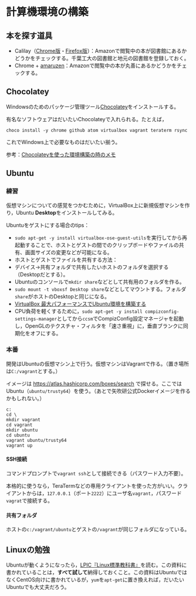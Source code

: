 # 計算機環境の構築

## 本を探す道具

* Calilay（[Chrome版](https://chrome.google.com/webstore/detail/calilay/cafcmlkomanlkeanjkijmhepabjigeef?hl=ja)・[Firefox版](https://addons.mozilla.org/ja/firefox/addon/calilay/)）：Amazonで閲覧中の本が図書館にあるかどうかをチェックする。千葉工大の図書館と地元の図書館を登録しておく。
* Chrome + [amaruzen](https://chrome.google.com/webstore/detail/amaruzen/mebbcheaekaddnilejjllbifehngpcjj?hl=ja)：Amazonで閲覧中の本が丸善にあるかどうかをチェックする。

## Chocolatey

Windowsのためのパッケージ管理ツール[Chocolatey](https://chocolatey.org/)をインストールする。

有名なソフトウェアはだいたいChocolateyで入れられる。たとえば，

```
choco install -y chrome github atom virtualbox vagrant teraterm rsync
```

これでWindows上で必要なものはだいたい揃う。

参考：[Chocolateyを使った環境構築の時のメモ](http://qiita.com/konta220/items/95b40b4647a737cb51aa)

## Ubuntu

### 練習

仮想マシンについての感覚をつかむために，VirtualBox上に新規仮想マシンを作り，Ubuntu **Desktop**をインストールしてみる。

Ubuntuをゲストにする場合のtips：

* `sudo apt-get -y install virtualbox-ose-guest-utils`を実行してから再起動することで、ホストとゲストの間でのクリップボードやファイルの共有、画面サイズの変更などが可能になる。
* ホストとゲストでファイルを共有する方法：
 * デバイス→共有フォルダで共有したいホストのフォルダを選択する（Desktopだとする）。
 * Ubuntuのコンソールで`mkdir share`などとして共有用のフォルダを作る。
 * `sudo mount -t vboxsf Desktop share`などとしてマウントする。フォルダ`share`がホストのDesktopと同じになる。
* [VirtualBox 最大パフォーマンスでUbuntu環境を構築する](http://holybea.com/2015/07/08/virtualbox-ubuntu/)
* CPU負荷を軽くするために，`sudo apt-get -y install compizconfig-settings-manager`としてから`ccsm`でCompizConfig設定マネージャを起動し，OpenGLのテクスチャ・フィルタを「速さ重視」に，垂直ブランクに同期化をオフにする。

### 本番

開発はUbuntuの仮想マシン上で行う。仮想マシンはVagrantで作る。（置き場所は`C:/vagrant`とする。）

イメージは https://atlas.hashicorp.com/boxes/search で探せる。ここではUbuntu（`ubuntu/trusty64`）を使う。（あとで矢吹研公式Dockerイメージを作るかもしれない。）

```
c:
cd \
mkdir vagrant
cd vagrant
mkdir ubuntu
cd ubuntu
vagrant ubuntu/trusty64
vagrant up
```

#### SSH接続

コマンドプロンプトで`vagrant ssh`として接続できる（パスワード入力不要）。

本格的に使うなら，TeraTermなどの専用クライアントを使った方がいい。クライアントからは，`127.0.0.1`（ポート`2222`）にユーザ名`vagrant`，パスワード`vagrat`で接続する。

#### 共有フォルダ

ホストの`c:/vagrant/ubuntu`とゲストの`/vagrant`が同じフォルダになっている。

## Linuxの勉強

Ubuntuが動くようになったら，[LPIC『Linux標準教科書』](http://www.lpi.or.jp/linuxtext/text.shtml)を読む。この資料に書かれていることは，**すべて試して**納得しておくこと。この資料はUbuntuではなくCentOS向けに書かれているが，`yum`を`apt-get`に置き換えれば，だいたいUbuntuでも大丈夫だろう。
